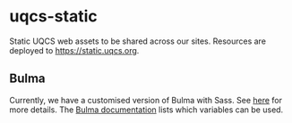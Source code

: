 # uqcs-static
Static UQCS web assets to be shared across our sites. 
Resources are deployed to https://static.uqcs.org.

## Bulma
Currently, we have a customised version of Bulma with Sass.
See [here](https://bulma.io/documentation/customize/with-node-sass/) for more details.
The [Bulma documentation](https://bulma.io/documentation/) lists which variables can be used.
